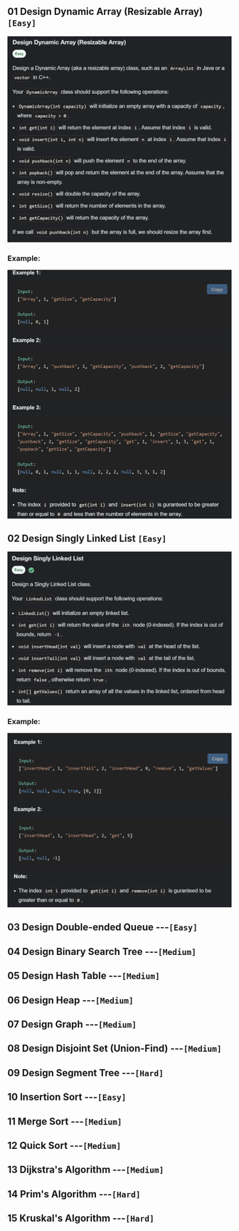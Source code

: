 ## 01 Design Dynamic Array (Resizable Array)  `[Easy] `
![](01.PNG)
### Example: <br>
![](01_2.PNG)

## 02 Design Singly Linked List   `[Easy]`
![](02.PNG)
### Example: <br>
![](02_2.PNG)

## 03 Design Double-ended Queue ---`[Easy]`

## 04 Design Binary Search Tree ---`[Medium]`

## 05 Design Hash Table ---`[Medium]`

## 06 Design Heap ---`[Medium]`  

## 07 Design Graph ---`[Medium]`  

## 08 Design Disjoint Set (Union-Find) ---`[Medium]`     

## 09 Design Segment Tree ---`[Hard]`    

## 10 Insertion Sort ---`[Easy]`

## 11 Merge Sort ---`[Medium]`     

## 12 Quick Sort ---`[Medium]`     

## 13 Dijkstra's Algorithm ---`[Medium]`   

## 14 Prim's Algorithm ---`[Hard]`   

## 15 Kruskal's Algorithm ---`[Hard] `   
